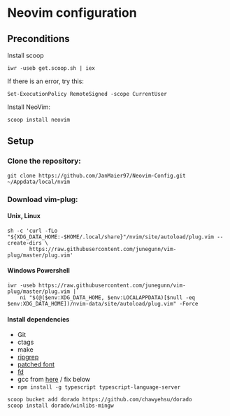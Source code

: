 # Neovim configuration

## Preconditions

Install scoop
```
iwr -useb get.scoop.sh | iex
```

If there is an error, try this:
```
Set-ExecutionPolicy RemoteSigned -scope CurrentUser
```

Install NeoVim:
```
scoop install neovim
```

## Setup

### Clone the repository:
```
git clone https://github.com/JanMaier97/Neovim-Config.git ~/Appdata/local/nvim
```

### Download vim-plug:

#### Unix, Linux
```
sh -c 'curl -fLo "${XDG_DATA_HOME:-$HOME/.local/share}"/nvim/site/autoload/plug.vim --create-dirs \
       https://raw.githubusercontent.com/junegunn/vim-plug/master/plug.vim'
```

#### Windows Powershell
```
iwr -useb https://raw.githubusercontent.com/junegunn/vim-plug/master/plug.vim |`
    ni "$(@($env:XDG_DATA_HOME, $env:LOCALAPPDATA)[$null -eq $env:XDG_DATA_HOME])/nvim-data/site/autoload/plug.vim" -Force

```

#### Install dependencies
- Git
- ctags
- make  
- [ripgrep](https://github.com/BurntSushi/ripgrep#installation)
- [patched font](https://www.nerdfonts.com/font-downloads)
- [fd](https://github.com/sharkdp/fd#installation)
- gcc from [here](https://github.com/chawyehsu/dorado#featured-apps) / fix below
- `npm install -g typescript typescript-language-server`

```
scoop bucket add dorado https://github.com/chawyehsu/dorado
scoop install dorado/winlibs-mingw
```
